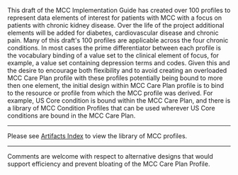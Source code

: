This draft of the MCC Implementation Guide has created over 100 profiles to represent data elements of interest for patients with MCC with a focus on patients with chronic kidney disease. Over the life of the project additional elements will be added for diabetes, cardiovascular disease and chronic pain. Many of this draft's 100 profiles are applicable across the four chronic conditions.
In most cases the prime differentiator between each profile is the vocabulary binding of a value set to the clinical element of focus, for example, a value set containing depression terms and codes. Given this and the desire to encourage both flexibility and to avoid creating an overloaded MCC Care Plan profile with these profiles potentially being bound to more then one element, the initial design within MCC Care Plan profile is to bind to the resource or profile from which the MCC profile was derived. For example, US Core condition is bound within the MCC Care Plan, and there is a library of MCC Condition Profiles that can be used wherever US Core conditions are bound in the MCC Care Plan.


-----

Please see [Artifacts Index](https://trifolia-fhir.lantanagroup.com/igs/lantana_hapi_r4/MCC-IG/artifacts.html#artifacts-summary) to view the library of MCC profiles.

-----


Comments are welcome with respect to alternative designs that would support efficiency and prevent bloating of the MCC Care Plan Profile.
